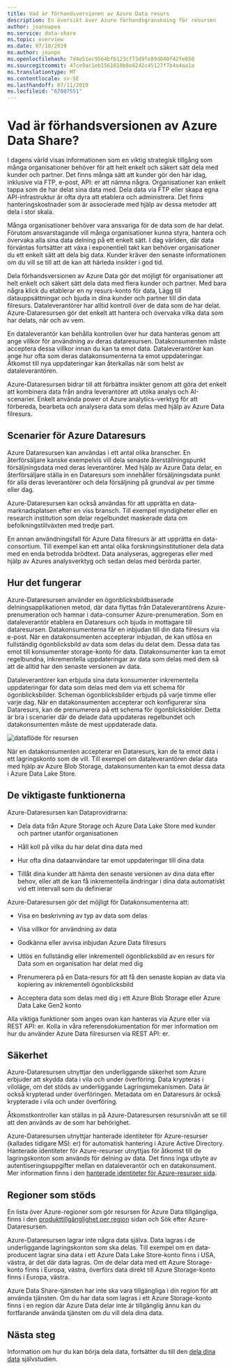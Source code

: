 ```yaml
---
title: Vad är förhandsversionen av Azure Data resurs
description: En översikt över Azure förhandsgranskning för resursen
author: joannapea
ms.service: data-share
ms.topic: overview
ms.date: 07/10/2019
ms.author: joanpo
ms.openlocfilehash: 7d4e51ec9564bfb123cf73d9fe89d040f42fe650
ms.sourcegitcommit: 47ce9ac1eb1561810b8e4242c45127f7b4a4aa1a
ms.translationtype: MT
ms.contentlocale: sv-SE
ms.lasthandoff: 07/11/2019
ms.locfileid: "67807551"
---
```

# <a name="what-is-azure-data-share-preview"></a>Vad är förhandsversionen av Azure Data Share?

I dagens värld visas informationen som en viktig strategisk tillgång som många organisationer behöver för att helt enkelt och säkert sätt dela med kunder och partner. Det finns många sätt att kunder gör den här idag, inklusive via FTP, e-post, API: er att nämna några. Organisationer kan enkelt tappa som de har delat sina data med. Dela data via FTP eller skapa egna API-infrastruktur är ofta dyra att etablera och administrera. Det finns hanteringskostnader som är associerade med hjälp av dessa metoder att dela i stor skala. 

Många organisationer behöver vara ansvariga för de data som de har delat. Förutom ansvarstagande vill många organisationer kunna styra, hantera och övervaka alla sina data delning på ett enkelt sätt. I dag världen, där data förväntas fortsätter att växa i exponentiell takt kan behöver organisationer du ett enkelt sätt att dela big data. Kunder kräver den senaste informationen om du vill se till att de kan att härleda insikter i god tid.

Dela förhandsversionen av Azure Data gör det möjligt för organisationer att helt enkelt och säkert sätt dela data med flera kunder och partner. Med bara några klick du etablerar en ny resurs-konto för data, Lägg till datauppsättningar och bjuda in dina kunder och partner till din data filresurs. Dataleverantörer har alltid kontroll över de data som de har delat. Azure-Dataresursen gör det enkelt att hantera och övervaka vilka data som har delats, när och av vem. 

En dataleverantör kan behålla kontrollen över hur data hanteras genom att ange villkor för användning av deras dataresursen. Datakonsumenten måste acceptera dessa villkor innan du kan ta emot data. Dataleverantörer kan ange hur ofta som deras datakonsumenterna ta emot uppdateringar. Åtkomst till nya uppdateringar kan återkallas när som helst av dataleverantören. 

Azure-Dataresursen bidrar till att förbättra insikter genom att göra det enkelt att kombinera data från andra leverantörer att utöka analys och AI-scenarier. Enkelt använda power ot Azure analytics-verktyg för att förbereda, bearbeta och analysera data som delas med hjälp av Azure Data filresurs. 

## <a name="scenarios-for-azure-data-share"></a>Scenarier för Azure Dataresurs

Azure Dataresursen kan användas i ett antal olika branscher. En återförsäljare kanske exempelvis vill dela senaste återställningspunkt försäljningsdata med deras leverantörer. Med hjälp av Azure Data delar, en återförsäljare ställa in en Dataresurs som innehåller försäljningsdata punkt för alla deras leverantörer och dela försäljning på grundval av per timme eller dag. 

Azure-Dataresursen kan också användas för att upprätta en data-marknadsplatsen efter en viss bransch. Till exempel myndigheter eller en research institution som delar regelbundet maskerade data om befolkningstillväxten med tredje part. 

En annan användningsfall för Azure Data filresurs är att upprätta en data-consortium. Till exempel kan ett antal olika forskningsinstitutioner dela data med en enda betrodda brödtext. Data analyseras, aggregeras eller med hjälp av Azures analysverktyg och sedan delas med berörda parter. 

## <a name="how-it-works"></a>Hur det fungerar

Azure-Dataresursen använder en ögonblicksbildbaserade delningsapplikationen metod, där data flyttas från Dataleverantörens Azure-prenumeration och hamnar i data-consumer Azure-prenumeration. Som en dataleverantör etablera en Dataresurs och bjuda in mottagare till dataresursen. Datakonsumenterna får en inbjudan till din data filresurs via e-post. När en datakonsumenten accepterar inbjudan, de kan utlösa en fullständig ögonblicksbild av data som delas du delat dem. Dessa data tas emot till konsumenter storage-konto för data. Datakonsumenter kan ta emot regelbundna, inkrementella uppdateringar av data som delas med dem så att de alltid har den senaste versionen av data. 

Dataleverantörer kan erbjuda sina data konsumenter inkrementella uppdateringar för data som delas med dem via ett schema för ögonblicksbilder. Scheman ögonblicksbilder erbjuds på varje timme eller varje dag. När en datakonsumenten accepterar och konfigurerar sina Dataresurs, kan de prenumerera på ett schema för ögonblicksbilder. Detta är bra i scenarier där de delade data uppdateras regelbundet och datakonsumenten måste de mest uppdaterade data. 

![dataflöde för resursen](media/data-share-flow.png)

När en datakonsumenten accepterar en Dataresurs, kan de ta emot data i ett lagringskonto som de vill. Till exempel om dataleverantören delar data med hjälp av Azure Blob Storage, datakonsumenten kan ta emot dessa data i Azure Data Lake Store. 

## <a name="key-capabilities"></a>De viktigaste funktionerna

Azure-Dataresursen kan Dataprovidrarna:

* Dela data från Azure Storage och Azure Data Lake Store med kunder och partner utanför organisationen

* Håll koll på vilka du har delat dina data med

* Hur ofta dina dataanvändare tar emot uppdateringar till dina data

* Tillåt dina kunder att hämta den senaste versionen av dina data efter behov, eller att de kan få inkrementella ändringar i dina data automatiskt vid ett intervall som du definierar

Azure-Dataresursen gör det möjligt för Datakonsumenterna att: 

* Visa en beskrivning av typ av data som delas

* Visa villkor för användning av data

* Godkänna eller avvisa inbjudan Azure Data filresurs

* Utlös en fullständig eller inkrementell ögonblicksbild av en resurs för Data som en organisation har delat med dig

* Prenumerera på en Data-resurs för att få den senaste kopian av data via kopiering av inkrementell ögonblicksbild

* Acceptera data som delas med dig i ett Azure Blob Storage eller Azure Data Lake Gen2 konto

Alla viktiga funktioner som anges ovan kan hanteras via Azure eller via REST API: er. Kolla in våra referensdokumentation för mer information om hur du använder Azure Data filresursen via REST API: er. 

## <a name="security"></a>Säkerhet

Azure-Dataresursen utnyttjar den underliggande säkerhet som Azure erbjuder att skydda data i vila och under överföring. Data krypteras i viloläge, om det stöds av underliggande Lagringsmekanismen. Data är också krypterad under överföringen. Metadata om en Dataresurs är också krypterade i vila och under överföring. 

Åtkomstkontroller kan ställas in på Azure-Dataresursen resursnivån att se till att den används av de som har behörighet. 

Azure-Dataresursen utnyttjar hanterade identiteter för Azure-resurser (kallades tidigare MSI: er) för automatisk hantering i Azure Active Directory. Hanterade identiteter för Azure-resurser utnyttjas för åtkomst till de lagringskonton som används för delning av data. Det finns inga utbyte av autentiseringsuppgifter mellan en dataleverantör och en datakonsument. Mer information finns i den [hanterade identiteter för Azure-resurser sida](https://docs.microsoft.com/azure/active-directory/managed-identities-azure-resources/services-support-managed-identities). 

## <a name="supported-regions"></a>Regioner som stöds

En lista över Azure-regioner som gör resursen för Azure Data tillgängliga, finns i den [produkttillgänglighet per region](https://azure.microsoft.com/global-infrastructure/services/) sidan och Sök efter Azure-Dataresursen. 

Azure-Dataresursen lagrar inte några data själva. Data lagras i de underliggande lagringskonton som ska delas. Till exempel om en data-producent lagrar sina data i ett Azure Data Lake Store-konto finns i USA, västra, är det där data lagras. Om de delar data med ett Azure Storage-konto finns i Europa, västra, överförs data direkt till Azure Storage-konto finns i Europa, västra. 

Azure Data Share-tjänsten har inte ska vara tillgängliga i din region för att använda tjänsten. Om du har data som lagras i ett Azure Storage-konto finns i en region där Azure Data delar inte är tillgänglig ännu kan du fortfarande använda tjänsten om du vill dela dina data. 

## <a name="next-steps"></a>Nästa steg

Information om hur du kan börja dela data, fortsätter du till den [dela dina data](share-your-data.md) självstudien.
